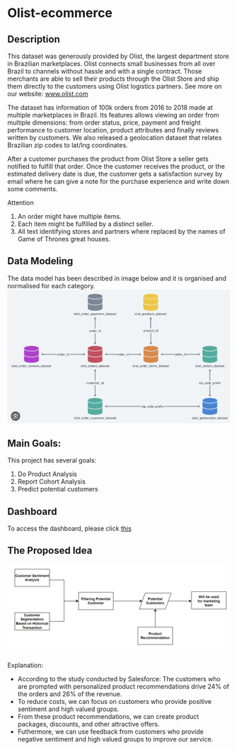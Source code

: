 # Olist-ecommerce

## Description
This dataset was generously provided by Olist, the largest department store in Brazilian marketplaces. Olist connects small businesses from all over Brazil to channels without hassle and with a single contract. Those merchants are able to sell their products through the Olist Store and ship them directly to the customers using Olist logistics partners. See more on our website: www.olist.com

The dataset has information of 100k orders from 2016 to 2018 made at multiple marketplaces in Brazil. Its features allows viewing an order from multiple dimensions: from order status, price, payment and freight performance to customer location, product attributes and finally reviews written by customers. We also released a geolocation dataset that relates Brazilian zip codes to lat/lng coordinates.

After a customer purchases the product from Olist Store a seller gets notified to fulfill that order. Once the customer receives the product, or the estimated delivery date is due, the customer gets a satisfaction survey by email where he can give a note for the purchase experience and write down some comments.

Attention
1. An order might have multiple items.
2. Each item might be fulfilled by a distinct seller.
3. All text identifying stores and partners where replaced by the names of Game of Thrones great houses.


## Data Modeling
The data model has been described in image below and it is organised and normalised for each category.
![Image Alt Text](images/databaseRelationship.png)
## Main Goals:
This project has several goals:
1. Do Product Analysis
2. Report Cohort Analysis
3. Predict potential customers

## Dashboard
To access the dashboard, please click [this](https://public.tableau.com/views/Olist-eCommerceBrasil-ProductAnalysis/ProductAnalysisReport?:language=en-US&:sid=&:display_count=n&:origin=viz_share_link)

## The Proposed Idea
![Image Alt Text](images/solution-flow.png)

Explanation:
- According to the study conducted by Salesforce: The customers who are prompted with personalized product recommendations drive 24% of the orders and 26% of the revenue.
- To reduce costs, we can focus on customers who provide positive sentiment and high valued groups.
- From these product recommendations, we can create product packages, discounts, and other attractive offers.
- Futhermore, we can use feedback from customers who provide negative sentiment and high valued groups to improve our service.
